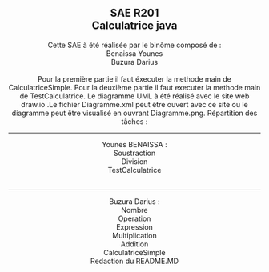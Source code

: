 <div align="center">
<h2>SAE R201 </br>
Calculatrice java</h2>

Cette SAE à été réalisée par le binôme composé de : </br>
Benaissa Younes</br>
Buzura Darius</br>
</br>
Pour la première partie il faut éxecuter la methode main de CalculatriceSimple.
Pour la deuxième partie il faut executer la methode main de TestCalculatrice.
Le diagramme UML à été réalisé avec le site web draw.io .Le fichier Diagramme.xml peut être ouvert avec ce site ou 
le diagramme peut être visualisé en ouvrant Diagramme.png.
Répartition des tâches :</br>
<hr>

Younes BENAISSA :</br>
Soustraction</br>
Division</br>
TestCalculatrice</br>
</br>
<hr>
Buzura Darius :</br>
Nombre</br>
Operation</br>
Expression</br>
Multiplication</br>
Addition</br>
CalculatriceSimple</br>
Redaction du README.MD</br>
</div>
